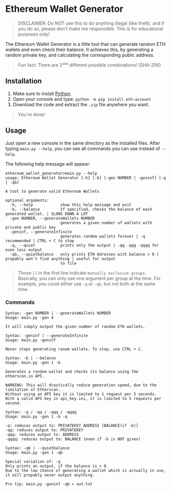 # Ethereum Wallet Generator
> DISCLAIMER: Do NOT use this to do anything illegal (like theft), and if you do so, please don't make me responsible. This is for educational purposes only!

The Ethereum Wallet Generator is a little tool that can generate random ETH wallets and even check their balance. It achieves this, by generating a random private key, and calculating the corresponding public address. 
> Fun fact: There are 2²⁵⁶ different possible combinations! (SHA-256)

## Installation
1. Make sure to install [Python](https://www.python.org/downloads/).
2. Open your console and type: `python -m pip install eth-account`
3. Download the code and extract the `.zip` file anywhere you want. 
> You're done!

## Usage
Just open a new console in the same directory as the installed files.
After typing `main.py --help`, you can see all commands you can use instead of `--help`.

 The following help message will appear:
```
ethereum_wallet_generator>main.py --help
usage: Ethereum Wallet Generator [-h] [-b] [-gen NUMBER | -geninf] [-q | -qb]

A tool to generate valid Ethereum Wallets

optional arguments:
  -h, --help            show this help message and exit
  -b, --balance         If specified, checks the balance of each generated wallet. | SLOWS DOWN A LOT
  -gen NUMBER, --generateWallets NUMBER
                        generates a given number of wallets with private and public key
  -geninf, --generateInfinite
                        generates random wallets forever | -q recommended | CTRL + C to stop
  -q, --quiet           prints only the output | -qq -qqq -qqqq for even less output
  -qb, --quietbalance   only prints ETH Adresses with balance > 0 | propably won't find anything | useful for output
                        to file
```
> Those `[]` in the first line indicate `mutually exclusive groups`. Basically, you can only use one argument per group at the time. For example, you could either use `-q` or `-qb`, but not both at the same time.

### Commands

```
Syntax: -gen NUMBER | --generateWallets NUMBER
Usage: main.py -gen 4

It will simply output the given number of random ETH wallets. 
```
```
Syntax: -geninf | --generateInfinite
Usage: main.py -geninf

Never stops generating ranom wallets. To stop, use CTRL + C.
```
```
Syntax: -b | --balance
Usage: main.py -gen 1 -b

Generates a random wallet and checks its balance using the etherscan.io API. 

WARNING: This will drastically reduce generation speed, due to the limitation of Etherscan. 
Without using an API key it is limited to 1 request per 5 seconds. 
With a valid API key in api_key.ini, it is limited to 5 requests per second.
```
```
Syntax: -q / -qq / -qqq / -qqqq
Usage: main.py -gen 1 -b -q

-q: reduces output to: PRIVATEKEY ADDRESS [BALANCE(if -b)]
-qq: reduces output to: PRIVATEKEY
-qqq: reduces output to: ADDRESS
-qqqq: reduces output to: BALANCE (even if -b is NOT given)
```
```
Syntax: -qb | --quietbalance
Usage: main.py -gen 1 -qb

Special variation of: -q
Only prints an output, if the balance is > 0.
Due to the low chance of generating a wallet which is actually in use, it will propably never output anything. 

Pro tip: main.py -geninf -qb > out.txt
```
